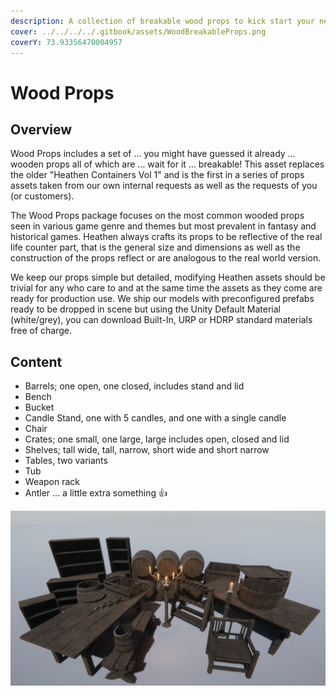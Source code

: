```yaml
---
description: A collection of breakable wood props to kick start your next project.
cover: ../../../../.gitbook/assets/WoodBreakableProps.png
coverY: 73.93356470004957
---
```


# Wood Props

## Overview

Wood Props includes a set of … you might have guessed it already … wooden props all of which are  … wait for it … breakable! This asset replaces the older "Heathen Containers Vol 1" and is the first in a series of props assets taken from our own internal requests as well as the requests of you (or customers).

The Wood Props package focuses on the most common wooded props seen in various game genre and themes but most prevalent in fantasy and historical games. Heathen always crafts its props to be reflective of the real life counter part, that is the general size and dimensions as well as the construction of the props reflect or are analogous to the real world version.

We keep our props simple but detailed, modifying Heathen assets should be trivial for any who care to and at the same time the assets as they come are ready for production use. We ship our models with preconfigured prefabs ready to be dropped in scene but using the Unity Default Material (white/grey), you can download Built-In, URP or HDRP standard materials free of charge.

## Content

* Barrels; one open, one closed, includes stand and lid
* Bench
* Bucket
* Candle Stand, one with 5 candles, and one with a single candle
* Chair
* Crates; one small, one large, large includes open, closed and lid
* Shelves; tall wide, tall, narrow, short wide and short narrow
* Tables, two variants
* Tub
* Weapon rack
* Antler ... a little extra something 👍

![Image taken in Unity 2019 HDRP with standard shader](<../../../../.gitbook/assets/image (167).png>)

